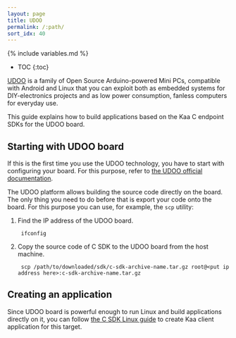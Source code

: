 ```yaml
---
layout: page
title: UDOO
permalink: /:path/
sort_idx: 40
---
```


{% include variables.md %}

* TOC
{:toc}

[UDOO](http://www.udoo.org/) is a family of Open Source Arduino-powered Mini PCs, compatible with Android and Linux that you can exploit both as embedded systems for DIY-electronics projects and as low power consumption, fanless computers for everyday use.

This guide explains how to build applications based on the Kaa C endpoint SDKs for the UDOO board.

## Starting with UDOO board

If this is the first time you use the UDOO technology, you have to start with configuring your board. For this purpose, refer to [the UDOO official documentation](http://www.udoo.org/docs/Introduction/Introduction.html).

The UDOO platform allows building the source code directly on the board. The only thing you need to do before that is export your code onto the board. For this purpose you can use, for example, the `scp` utility:

1. Find the IP address of the UDOO board.

        ifconfig

1. Copy the source code of C SDK to the UDOO board from the host machine.

        scp /path/to/downloaded/sdk/c-sdk-archive-name.tar.gz root@<put ip address here>:c-sdk-archive-name.tar.gz

## Creating an application

Since UDOO board is powerful enough to run Linux and build applications directly on it, you can follow [the C SDK Linux guide]({{root_url}}/Programming-guide/Using-Kaa-endpoint-SDKs/C/SDK-Linux/) to create Kaa client application for this target.
